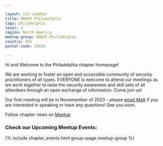 ```yaml
---

layout: col-sidebar
title: OWASP Philadelphia
tags: philadelphia
level: 3
region: North America
meetup-group: OWASP-Philadelphia
country: USA
postal-code: 19019

---
```

Hi and Welcome to the Philadelphia chapter homepage! 

We are working to foster an open and accessible community of security practitioners of all types. EVERYONE is welcome to attend our meetings as we work together to raise the security awareness and skill sets of all attendees through an open exchange of information. Come join us!

Our first meeting will be in Novemember of 2023 - please <a href="mailto:higgs.json@owasp.org">email Matt</a> if you are interested in speaking or have any questions! See you soon.

Follow chapter news on [Meetup](https://www.meetup.com/owasp-philadelphia-chapter/)


### Check our Upcoming Meetup Events:
{% include chapter_events.html group=page.meetup-group %}
